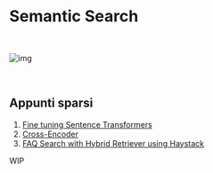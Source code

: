 # Semantic Search

<br>

![img](https://blog.dataiku.com/hs-fs/hubfs/dftt%202.webp?width=673&height=316&name=dftt%202.webp)

<br>

## Appunti sparsi

1. [Fine tuning Sentence Transformers](https://github.com/nickprock/appunti_data_science/blob/master/semantic-search/fine-tuning-sentence-transformer.ipynb)
2. [Cross-Encoder](https://github.com/nickprock/appunti_data_science/blob/master/semantic-search/sentence-transformer-cross-encoder.ipynb)
3. [FAQ Search with Hybrid Retriever using Haystack](https://github.com/nickprock/appunti_data_science/blob/master/semantic-search/FAQ_Search.ipynb)

WIP
